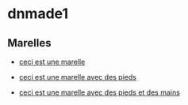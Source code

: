 # dnmade1

## Marelles
* [ceci est une marelle](./merour_tiphaine/marellehard.html/) 

* [ceci est une marelle avec des pieds](./merour_tiphaine/marelle_pieds.html/) 

* [ ceci est une marelle avec des pieds et des mains](./merour_tiphaine/marelle_pieds-mains.html/) 


